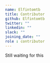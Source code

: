 ```yaml
---
name: Elfintomtb
title: Contributor
github: Elfintomtb
twitter: ""
linkedin: ""
slack: ""
joining_date: ""
role : contributor
---
```


Still waiting for this
